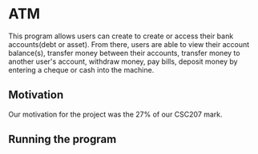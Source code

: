 # ATM

This program allows users can create to create or access their bank accounts(debt or asset).
From there, users are able to view their account balance(s), transfer money between their accounts, transfer money to another user's account, withdraw money, pay bills, deposit money by entering a cheque or cash into the machine.

## Motivation

Our motivation for the project was the 27% of our CSC207 mark.

## Running the program

